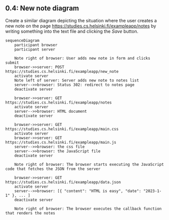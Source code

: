 ## 0.4: New note diagram

Create a similar diagram depicting the situation where the user creates a new note on the page https://studies.cs.helsinki.fi/exampleapp/notes by writing something into the text file and clicking the *Save* button.

```mermaid
sequenceDiagram
    participant browser
    participant server
    
    Note right of browser: User adds new note in form and clicks submit
    browser->>server: POST https://studies.cs.helsinki.fi/exampleapp/new_note
    activate server
    Note left of server: Server adds new note to notes list
    server-->>browser: Status 302: redirect to notes page
    deactivate server

    browser->>server: GET https://studies.cs.helsinki.fi/exampleapp/notes
    activate server
    server-->>browser: HTML document
    deactivate server

    browser->>server: GET https://studies.cs.helsinki.fi/exampleapp/main.css
    activate server
    browser->>server: GET https://studies.cs.helsinki.fi/exampleapp/main.js
    server-->>browser: the css file
    server-->>browser: the JavaScript file
    deactivate server

    Note right of browser: The browser starts executing the JavaScript code that fetches the JSON from the server

    browser->>server: GET https://studies.cs.helsinki.fi/exampleapp/data.json
    activate server
    server-->>browser: [{ "content": "HTML is easy", "date": "2023-1-1" }, ... ]
    deactivate server

    Note right of browser: The browser executes the callback function that renders the notes
```